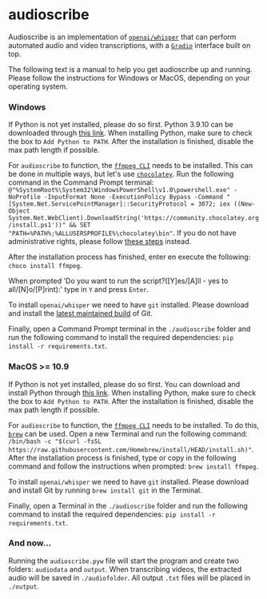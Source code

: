 # audioscribe
Audioscribe is an implementation of [`openai/whisper`](https://github.com/openai/whisper.git) that can perform automated audio and video transcriptions, with a [`Gradio`](https://gradio.app/) interface built on top.

The following text is a manual to help you get audioscribe up and running. 
Please follow the instructions for Windows or MacOS, depending on your operating system.


### Windows
If Python is not yet installed, please do so first. Python 3.9.10 can be downloaded through [this link](https://www.python.org/ftp/python/3.9.10/python-3.9.10-amd64.exe). When installing Python, make sure to check the box to `Add Python to PATH`. After the installation is finished, disable the max path length if possible.

For `audioscribe` to function, the [`ffmpeg CLI`](https://ffmpeg.org/) needs to be installed. This can be done in multiple ways, but let's use [`chocolatey`](https://chocolatey.org/). Run the following command in the Command Prompt terminal: `@"%SystemRoot%\System32\WindowsPowerShell\v1.0\powershell.exe" -NoProfile -InputFormat None -ExecutionPolicy Bypass -Command "[System.Net.ServicePointManager]::SecurityProtocol = 3072; iex ((New-Object System.Net.WebClient).DownloadString('https://community.chocolatey.org/install.ps1'))" && SET "PATH=%PATH%;%ALLUSERSPROFILE%\chocolatey\bin"`. If you do not have administrative rights, please follow [these steps](https://docs.chocolatey.org/en-us/choco/setup#non-administrative-install) instead.

After the installation process has finished, enter en execute the following: `choco install ffmpeg`. 

When prompted 'Do you want to run the script?([Y]es/[A]ll - yes to all/[N]o/[P]rint):' type in `Y` and press `Enter`.

To install `openai/whisper` we need to have `git` installed. Please download and install the [latest maintained build](https://git-scm.com/download/win) of Git.

Finally, open a Command Prompt terminal in the `./audioscribe` folder and run the following command to install the required dependencies: `pip install -r requirements.txt`.


### MacOS >= 10.9
If Python is not yet installed, please do so first. You can download and install Python through [this link](https://www.python.org/ftp/python/3.9.10/python-3.9.10-macos11.pkg). When installing Python, make sure to check the box to `Add Python to PATH`. After the installation is finished, disable the max path length if possible.

For `audioscribe` to function, the [`ffmpeg CLI`](https://ffmpeg.org/) needs to be installed. To do this, [`brew`](https://brew.sh/) can be used. Open a new Terminal and run the following command: `/bin/bash -c "$(curl -fsSL https://raw.githubusercontent.com/Homebrew/install/HEAD/install.sh)"`. After the installation process is finished, type or copy in the following command and follow the instructions when prompted: `brew install ffmpeg`.

To install `openai/whisper` we need to have `git` installed. Please download and install Git by running `brew install git` in the Terminal.

Finally, open a Terminal in the `./audioscribe` folder and run the following command to install the required dependencies: `pip install -r requirements.txt`.

### And now...
Running the `audioscribe.pyw` file will start the program and create two folders: `audiodata` and `output`. When transcribing videos, the extracted audio will be saved in `./audiofolder`. All output `.txt` files will be placed in `./output`. 
